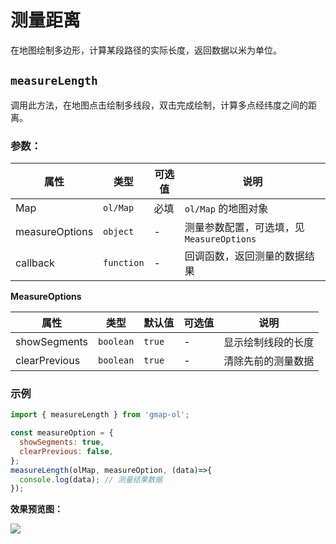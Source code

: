 # 测量距离

在地图绘制多边形，计算某段路径的实际长度，返回数据以米为单位。

## `measureLength`
调用此方法，在地图点击绘制多线段，双击完成绘制，计算多点经纬度之间的距离。

### 参数：

| 属性           | 类型           | 可选值 | 说明                                   |
| -------------- | ------------- | ------ | -------------------------------------- |
| Map            | `ol/Map`      | 必填   | `ol/Map` 的地图对象                     |
| measureOptions | `object`      | -      | 测量参数配置，可选填，见`MeasureOptions` |
| callback       | `function`    | -      | 回调函数，返回测量的数据结果             |

**MeasureOptions**

| 属性           | 类型           | 默认值 | 可选值   | 说明                  |
| -------------- | ----------    | ------ | ------- | --------------------- |
| showSegments   | `boolean`     | `true` | -       | 显示绘制线段的长度      |
| clearPrevious  | `boolean`     | `true` | -       | 清除先前的测量数据      |


### 示例

```js
import { measureLength } from 'gmap-ol';

const measureOption = {
  showSegments: true,
  clearPrevious: false,
};
measureLength(olMap, measureOption, (data)=>{
  console.log(data); // 测量结果数据
});
```

**效果预览图：**

![](/images/measureLength.gif)